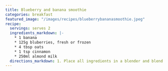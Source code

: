 ```yaml
---
title: Blueberry and banana smoothie
categories: breakfast
featured_image: "/images/recipes/blueberrybananasmoothie.jpeg"
recipe:
  servings: serves 2
  ingredients_markdown: |-
    * 1 banana
    * 125g bluberries, fresh or frozen
    * 4 tbsp oats
    * 1 tsp cinnamon
    * 250ml almond milk
  directions_markdown: 1. Place all ingredients in a blender and blend until smooth.
---
```

